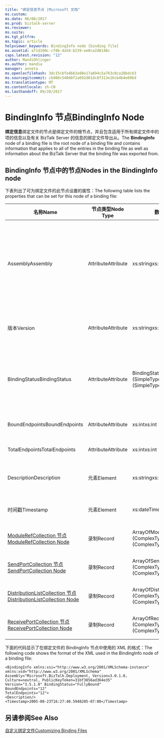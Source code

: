 ```yaml
---
title: "绑定信息节点 |Microsoft 文档"
ms.custom: 
ms.date: 06/08/2017
ms.prod: biztalk-server
ms.reviewer: 
ms.suite: 
ms.tgt_pltfrm: 
ms.topic: article
helpviewer_keywords: BindingInfo node [binding file]
ms.assetid: a71d100c-cf8b-4a54-b239-ee0ca2d8148c
caps.latest.revision: "12"
author: MandiOhlinger
ms.author: mandia
manager: anneta
ms.openlocfilehash: 3dc15cbfe4bb3a98e17a894c5a763c0ca18bdcb3
ms.sourcegitcommit: cb908c540d8f1a692d01dc8f313e16cb4b4e696d
ms.translationtype: MT
ms.contentlocale: zh-CN
ms.lasthandoff: 09/20/2017
---
```

# <a name="bindinginfo-node"></a><span data-ttu-id="c4989-102">BindingInfo 节点</span><span class="sxs-lookup"><span data-stu-id="c4989-102">BindingInfo Node</span></span>
<span data-ttu-id="c4989-103">**绑定信息**绑定文件的节点是绑定文件的根节点，并且包含适用于所有绑定文件中的项的信息以及有关 BizTalk Server 的信息的绑定文件导出从。</span><span class="sxs-lookup"><span data-stu-id="c4989-103">The **BindingInfo** node of a binding file is the root node of a binding file and contains information that applies to all of the entries in the binding file as well as information about the BizTalk Server that the binding file was exported from.</span></span>  
  
## <a name="nodes-in-the-bindinginfo-node"></a><span data-ttu-id="c4989-104">BindingInfo 节点中的节点</span><span class="sxs-lookup"><span data-stu-id="c4989-104">Nodes in the BindingInfo node</span></span>  
 <span data-ttu-id="c4989-105">下表列出了可为绑定文件的此节点设置的属性：</span><span class="sxs-lookup"><span data-stu-id="c4989-105">The following table lists the properties that can be set for this node of a binding file:</span></span>  
  
|<span data-ttu-id="c4989-106">**名称**</span><span class="sxs-lookup"><span data-stu-id="c4989-106">**Name**</span></span>|<span data-ttu-id="c4989-107">**节点类型**</span><span class="sxs-lookup"><span data-stu-id="c4989-107">**Node Type**</span></span>|<span data-ttu-id="c4989-108">**数据类型**</span><span class="sxs-lookup"><span data-stu-id="c4989-108">**Data Type**</span></span>|<span data-ttu-id="c4989-109">**Description**</span><span class="sxs-lookup"><span data-stu-id="c4989-109">**Description**</span></span>|<span data-ttu-id="c4989-110">**限制**</span><span class="sxs-lookup"><span data-stu-id="c4989-110">**Restrictions**</span></span>|<span data-ttu-id="c4989-111">**注释**</span><span class="sxs-lookup"><span data-stu-id="c4989-111">**Comments**</span></span>|  
|--------------|-------------------|-------------------|---------------------|----------------------|------------------|  
|<span data-ttu-id="c4989-112">Assembly</span><span class="sxs-lookup"><span data-stu-id="c4989-112">Assembly</span></span>|<span data-ttu-id="c4989-113">Attribute</span><span class="sxs-lookup"><span data-stu-id="c4989-113">Attribute</span></span>|<span data-ttu-id="c4989-114">xs:string</span><span class="sxs-lookup"><span data-stu-id="c4989-114">xs:string</span></span>|<span data-ttu-id="c4989-115">指定创建绑定文件时 Microsoft.BizTalk.Deployment dll 使用的信息。</span><span class="sxs-lookup"><span data-stu-id="c4989-115">Specifies information for the Microsoft.BizTalk.Deployment dll used when creating the binding file.</span></span> <span data-ttu-id="c4989-116">包括此程序集的用逗号分隔的 Version、Culture 和 PublicKeyToken 属性。</span><span class="sxs-lookup"><span data-stu-id="c4989-116">Includes comma separated Version, Culture, and PublicKeyToken attributes for this assembly.</span></span>|<span data-ttu-id="c4989-117">必需</span><span class="sxs-lookup"><span data-stu-id="c4989-117">Required</span></span>|<span data-ttu-id="c4989-118">默认值： **"Microsoft.BizTalk.Deployment，Version = 3.0.1.0，区域性 = neutral，PublicKeyToken = 31bf3856ad364e35"**</span><span class="sxs-lookup"><span data-stu-id="c4989-118">Default value: **"Microsoft.BizTalk.Deployment, Version=3.0.1.0, Culture=neutral, PublicKeyToken=31bf3856ad364e35"**</span></span>|  
|<span data-ttu-id="c4989-119">版本</span><span class="sxs-lookup"><span data-stu-id="c4989-119">Version</span></span>|<span data-ttu-id="c4989-120">Attribute</span><span class="sxs-lookup"><span data-stu-id="c4989-120">Attribute</span></span>|<span data-ttu-id="c4989-121">xs:string</span><span class="sxs-lookup"><span data-stu-id="c4989-121">xs:string</span></span>|<span data-ttu-id="c4989-122">指定在其上生成绑定文件的 BizTalk Server 的版本。</span><span class="sxs-lookup"><span data-stu-id="c4989-122">Specifies the version of BizTalk Server that the binding file was generated on.</span></span>|<span data-ttu-id="c4989-123">必需</span><span class="sxs-lookup"><span data-stu-id="c4989-123">Required</span></span>|<span data-ttu-id="c4989-124">默认值： **3.5.1.0**</span><span class="sxs-lookup"><span data-stu-id="c4989-124">Default value: **3.5.1.0**</span></span>|  
|<span data-ttu-id="c4989-125">BindingStatus</span><span class="sxs-lookup"><span data-stu-id="c4989-125">BindingStatus</span></span>|<span data-ttu-id="c4989-126">Attribute</span><span class="sxs-lookup"><span data-stu-id="c4989-126">Attribute</span></span>|<span data-ttu-id="c4989-127">BindingState (SimpleType)</span><span class="sxs-lookup"><span data-stu-id="c4989-127">BindingState (SimpleType)</span></span>|<span data-ttu-id="c4989-128">指定与绑定文件一起导出的项目的绑定状态。</span><span class="sxs-lookup"><span data-stu-id="c4989-128">Specifies the binding status of the artifacts exported with the binding file.</span></span>|<span data-ttu-id="c4989-129">必需</span><span class="sxs-lookup"><span data-stu-id="c4989-129">Required</span></span>|<span data-ttu-id="c4989-130">默认值： 无</span><span class="sxs-lookup"><span data-stu-id="c4989-130">Default value: None</span></span><br /><br /> <span data-ttu-id="c4989-131">有效值：</span><span class="sxs-lookup"><span data-stu-id="c4989-131">Valid values:</span></span><br /><br /> <span data-ttu-id="c4989-132">-未知</span><span class="sxs-lookup"><span data-stu-id="c4989-132">-   Unknown</span></span><br /><span data-ttu-id="c4989-133">-NoBindings</span><span class="sxs-lookup"><span data-stu-id="c4989-133">-   NoBindings</span></span><br /><span data-ttu-id="c4989-134">-未绑定</span><span class="sxs-lookup"><span data-stu-id="c4989-134">-   Unbound</span></span><br /><span data-ttu-id="c4989-135">-PartiallyBound</span><span class="sxs-lookup"><span data-stu-id="c4989-135">-   PartiallyBound</span></span><br /><span data-ttu-id="c4989-136">-FullyBound</span><span class="sxs-lookup"><span data-stu-id="c4989-136">-   FullyBound</span></span>|  
|<span data-ttu-id="c4989-137">BoundEndpoints</span><span class="sxs-lookup"><span data-stu-id="c4989-137">BoundEndpoints</span></span>|<span data-ttu-id="c4989-138">Attribute</span><span class="sxs-lookup"><span data-stu-id="c4989-138">Attribute</span></span>|<span data-ttu-id="c4989-139">xs:int</span><span class="sxs-lookup"><span data-stu-id="c4989-139">xs:int</span></span>|<span data-ttu-id="c4989-140">指定绑定文件中绑定端点的数目。</span><span class="sxs-lookup"><span data-stu-id="c4989-140">Specifies the number of bound endpoints in the binding file.</span></span>|<span data-ttu-id="c4989-141">必需</span><span class="sxs-lookup"><span data-stu-id="c4989-141">Required</span></span>|<span data-ttu-id="c4989-142">默认值： **0**</span><span class="sxs-lookup"><span data-stu-id="c4989-142">Default value: **0**</span></span>|  
|<span data-ttu-id="c4989-143">TotalEndpoints</span><span class="sxs-lookup"><span data-stu-id="c4989-143">TotalEndpoints</span></span>|<span data-ttu-id="c4989-144">Attribute</span><span class="sxs-lookup"><span data-stu-id="c4989-144">Attribute</span></span>|<span data-ttu-id="c4989-145">xs:int</span><span class="sxs-lookup"><span data-stu-id="c4989-145">xs:int</span></span>|<span data-ttu-id="c4989-146">指定绑定文件中端点的总数。</span><span class="sxs-lookup"><span data-stu-id="c4989-146">Specifies the total number of endpoints in the binding file.</span></span>|<span data-ttu-id="c4989-147">必需</span><span class="sxs-lookup"><span data-stu-id="c4989-147">Required</span></span>|<span data-ttu-id="c4989-148">默认值： **0**</span><span class="sxs-lookup"><span data-stu-id="c4989-148">Default value: **0**</span></span>|  
|<span data-ttu-id="c4989-149">Description</span><span class="sxs-lookup"><span data-stu-id="c4989-149">Description</span></span>|<span data-ttu-id="c4989-150">元素</span><span class="sxs-lookup"><span data-stu-id="c4989-150">Element</span></span>|<span data-ttu-id="c4989-151">xs:string</span><span class="sxs-lookup"><span data-stu-id="c4989-151">xs:string</span></span>|<span data-ttu-id="c4989-152">指定绑定文件中 BindingInfo 部分的文本说明。</span><span class="sxs-lookup"><span data-stu-id="c4989-152">Specifies a text description of the BindingInfo section of the binding file.</span></span>|<span data-ttu-id="c4989-153">可选</span><span class="sxs-lookup"><span data-stu-id="c4989-153">Not required</span></span>|<span data-ttu-id="c4989-154">默认值：空</span><span class="sxs-lookup"><span data-stu-id="c4989-154">Default value: empty</span></span>|  
|<span data-ttu-id="c4989-155">时间戳</span><span class="sxs-lookup"><span data-stu-id="c4989-155">Timestamp</span></span>|<span data-ttu-id="c4989-156">元素</span><span class="sxs-lookup"><span data-stu-id="c4989-156">Element</span></span>|<span data-ttu-id="c4989-157">xs:dateTime</span><span class="sxs-lookup"><span data-stu-id="c4989-157">xs:dateTime</span></span>|<span data-ttu-id="c4989-158">指定导出绑定文件的时间。</span><span class="sxs-lookup"><span data-stu-id="c4989-158">Specifies when the binding file was exported.</span></span>|<span data-ttu-id="c4989-159">必需</span><span class="sxs-lookup"><span data-stu-id="c4989-159">Required</span></span>|<span data-ttu-id="c4989-160">默认值： 上的 BizTalk server 时的绑定文件导出时间。</span><span class="sxs-lookup"><span data-stu-id="c4989-160">Default value: Time on the BizTalk server when the binding file was exported.</span></span>|  
|[<span data-ttu-id="c4989-161">ModuleRefCollection 节点</span><span class="sxs-lookup"><span data-stu-id="c4989-161">ModuleRefCollection Node</span></span>](../core/modulerefcollection-node.md)|<span data-ttu-id="c4989-162">录制</span><span class="sxs-lookup"><span data-stu-id="c4989-162">Record</span></span>|<span data-ttu-id="c4989-163">ArrayOfModuleRef (ComplexType)</span><span class="sxs-lookup"><span data-stu-id="c4989-163">ArrayOfModuleRef (ComplexType)</span></span>|<span data-ttu-id="c4989-164">与绑定文件一起导出的 .NET 程序集的容器节点。</span><span class="sxs-lookup"><span data-stu-id="c4989-164">Container node for the .NET assemblies exported with the binding file.</span></span>|<span data-ttu-id="c4989-165">可选</span><span class="sxs-lookup"><span data-stu-id="c4989-165">Not required</span></span>|<span data-ttu-id="c4989-166">默认值：无</span><span class="sxs-lookup"><span data-stu-id="c4989-166">Default value: none</span></span>|  
|[<span data-ttu-id="c4989-167">SendPortCollection 节点</span><span class="sxs-lookup"><span data-stu-id="c4989-167">SendPortCollection Node</span></span>](../core/sendportcollection-node.md)|<span data-ttu-id="c4989-168">录制</span><span class="sxs-lookup"><span data-stu-id="c4989-168">Record</span></span>|<span data-ttu-id="c4989-169">ArrayOfSendPort (ComplexType)</span><span class="sxs-lookup"><span data-stu-id="c4989-169">ArrayOfSendPort (ComplexType)</span></span>|<span data-ttu-id="c4989-170">与绑定文件一起导出的发送端口的容器节点。</span><span class="sxs-lookup"><span data-stu-id="c4989-170">Container node for the send ports exported with the binding file.</span></span>|<span data-ttu-id="c4989-171">可选</span><span class="sxs-lookup"><span data-stu-id="c4989-171">Not required</span></span>|<span data-ttu-id="c4989-172">默认值：无</span><span class="sxs-lookup"><span data-stu-id="c4989-172">Default value: none</span></span>|  
|[<span data-ttu-id="c4989-173">DistributionListCollection 节点</span><span class="sxs-lookup"><span data-stu-id="c4989-173">DistributionListCollection Node</span></span>](../core/distributionlistcollection-node.md)|<span data-ttu-id="c4989-174">录制</span><span class="sxs-lookup"><span data-stu-id="c4989-174">Record</span></span>|<span data-ttu-id="c4989-175">ArrayOfDistributionList (ComplexType)</span><span class="sxs-lookup"><span data-stu-id="c4989-175">ArrayOfDistributionList (ComplexType)</span></span>|<span data-ttu-id="c4989-176">与绑定文件一起导出的分发列表的容器节点。</span><span class="sxs-lookup"><span data-stu-id="c4989-176">Container node for the distribution lists exported with the binding file.</span></span>|<span data-ttu-id="c4989-177">可选</span><span class="sxs-lookup"><span data-stu-id="c4989-177">Not required</span></span>|<span data-ttu-id="c4989-178">默认值：无</span><span class="sxs-lookup"><span data-stu-id="c4989-178">Default value: none</span></span>|  
|[<span data-ttu-id="c4989-179">ReceivePortCollection 节点</span><span class="sxs-lookup"><span data-stu-id="c4989-179">ReceivePortCollection Node</span></span>](../core/receiveportcollection-node.md)|<span data-ttu-id="c4989-180">录制</span><span class="sxs-lookup"><span data-stu-id="c4989-180">Record</span></span>|<span data-ttu-id="c4989-181">ArrayOfReceivePort (ComplexType)</span><span class="sxs-lookup"><span data-stu-id="c4989-181">ArrayOfReceivePort (ComplexType)</span></span>|<span data-ttu-id="c4989-182">与绑定文件一起导出的接收端口的容器节点。</span><span class="sxs-lookup"><span data-stu-id="c4989-182">Container node for the receive ports exported with the binding file.</span></span>|<span data-ttu-id="c4989-183">可选</span><span class="sxs-lookup"><span data-stu-id="c4989-183">Not required</span></span>|<span data-ttu-id="c4989-184">默认值：无</span><span class="sxs-lookup"><span data-stu-id="c4989-184">Default value: none</span></span>|  
  
 <span data-ttu-id="c4989-185">下面的代码显示了在绑定文件的 BindingInfo  节点中使用的 XML 的格式：</span><span class="sxs-lookup"><span data-stu-id="c4989-185">The following code shows the format of the XML used in the BindingInfo node of a binding file:</span></span>  
  
```  
<BindingInfo xmlns:xsi="http://www.w3.org/2001/XMLSchema-instance" xmlns:xsd="http://www.w3.org/2001/XMLSchema"   
Assembly="Microsoft.BizTalk.Deployment, Version=3.0.1.0, Culture=neutral, PublicKeyToken=31bf3856ad364e35"   
Version="3.5.1.0" BindingStatus="FullyBound"   
BoundEndpoints="12"   
TotalEndpoints="12">  
<Description/>  
<Timestamp>2005-08-23T16:27:40.5948205-07:00</Timestamp>  
```  
  
## <a name="see-also"></a><span data-ttu-id="c4989-186">另请参阅</span><span class="sxs-lookup"><span data-stu-id="c4989-186">See Also</span></span>  
 [<span data-ttu-id="c4989-187">自定义绑定文件</span><span class="sxs-lookup"><span data-stu-id="c4989-187">Customizing Binding Files</span></span>](../core/customizing-binding-files.md)